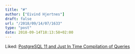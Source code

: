 ```yaml
---
title: "#"
author: ["Eivind Hjertnes"]
draft: false
url: "/2018/09/14/07/1633"
type: "post"
date: 2018-09-14T18:13:58+02:00
---
```


Liked:
[PostgreSQL
11 and Just In Time Compilation of Queries](https://www.citusdata.com/blog/2018/09/11/postgresql-11-just-in-time/)
